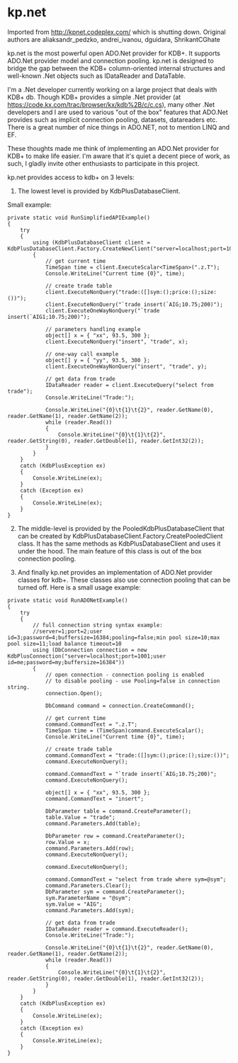 # kp.net
Imported from http://kpnet.codeplex.com/ which is shutting down. Original authors are aliaksandr_pedzko, andrei_ivanou, dguidara, ShrikantCGhate

kp.net is the most powerful open ADO.Net provider for KDB+. It supports ADO.Net provider model and connection pooling.
kp.net is designed to bridge the gap between the KDB+ column-oriented internal structures and well-known .Net objects such as IDataReader and DataTable.

I'm a .Net developer currently working on a large project that deals with KDB+ db. 
Though KDB+ provides a simple .Net provider (at https://code.kx.com/trac/browser/kx/kdb%2B/c/c.cs), many other
.Net developers and I are used to various "out of the box" features that ADO.Net provides such as implicit connection pooling, datasets, datareaders etc. There is a great number of nice things in ADO.NET, not to mention LINQ and EF.

These thoughts made me think of implementing an ADO.Net provider for KDB+ to make life easier. I'm aware that it's quiet a decent piece of work,
as such, I gladly invite other enthusiasts to participate in this project.

kp.net provides access to kdb+ on 3 levels:

1. The lowest level is provided by KdbPlusDatabaseClient.

Small example:
```
private static void RunSimplifiedAPIExample()
{
	try
	{
		using (KdbPlusDatabaseClient client = KdbPlusDatabaseClient.Factory.CreateNewClient("server=localhost;port=1001;"))
		{
			// get current time
			TimeSpan time = client.ExecuteScalar<TimeSpan>(".z.T");
			Console.WriteLine("Current time {0}", time);

			// create trade table
			client.ExecuteNonQuery("trade:([]sym:();price:();size:())");
			client.ExecuteNonQuery("`trade insert(`AIG;10.75;200)");
			client.ExecuteOneWayNonQuery("`trade insert(`AIG1;10.75;200)");

			// parameters handling example
			object[] x = { "xx", 93.5, 300 };
			client.ExecuteNonQuery("insert", "trade", x);

			// one-way call example
			object[] y = { "yy", 93.5, 300 };
			client.ExecuteOneWayNonQuery("insert", "trade", y);

			// get data from trade
			IDataReader reader = client.ExecuteQuery("select from trade");
			Console.WriteLine("Trade:");

			Console.WriteLine("{0}\t{1}\t{2}", reader.GetName(0), reader.GetName(1), reader.GetName(2));
			while (reader.Read())
			{
				Console.WriteLine("{0}\t{1}\t{2}", reader.GetString(0), reader.GetDouble(1), reader.GetInt32(2));
			}
		}
	}
	catch (KdbPlusException ex)
	{
		Console.WriteLine(ex);
	}
	catch (Exception ex)
	{
		Console.WriteLine(ex);
	}
}
```
2. The middle-level is provided by the PooledKdbPlusDatabaseClient that can be created by KdbPlusDatabaseClient.Factory.CreatePooledClient class.
It has the same methods as KdbPlusDatabaseClient and uses it under the hood.
The main feature of this class is out of the box connection pooling.

3. And finally kp.net provides an implementation of ADO.Net provider classes for kdb+. These classes also use connection pooling that can be turned off.
Here is a small usage example:
```
private static void RunADONetExample()
{
	try
	{
		// full connection string syntax example: 
		//server=1;port=2;user id=3;password=4;buffersize=16384;pooling=false;min pool size=10;max pool size=11;load balance timeout=10
		using (DbConnection connection = new KdbPlusConnection("server=localhost;port=1001;user id=me;password=my;buffersize=16384"))
		{
			// open connection - connection pooling is enabled
			// to disable pooling - use Pooling=false in connection string.
			connection.Open();

			DbCommand command = connection.CreateCommand();

			// get current time
			command.CommandText = ".z.T";
			TimeSpan time = (TimeSpan)command.ExecuteScalar();
			Console.WriteLine("Current time {0}", time);

			// create trade table
			command.CommandText = "trade:([]sym:();price:();size:())";
			command.ExecuteNonQuery();

			command.CommandText = "`trade insert(`AIG;10.75;200)";
			command.ExecuteNonQuery();

			object[] x = { "xx", 93.5, 300 };
			command.CommandText = "insert";

			DbParameter table = command.CreateParameter();
			table.Value = "trade";
			command.Parameters.Add(table);

			DbParameter row = command.CreateParameter();
			row.Value = x;
			command.Parameters.Add(row);
			command.ExecuteNonQuery();

			command.ExecuteNonQuery();

			command.CommandText = "select from trade where sym=@sym";
			command.Parameters.Clear();
			DbParameter sym = command.CreateParameter();
			sym.ParameterName = "@sym";
			sym.Value = "AIG";
			command.Parameters.Add(sym);

			// get data from trade
			IDataReader reader = command.ExecuteReader();
			Console.WriteLine("Trade:");

			Console.WriteLine("{0}\t{1}\t{2}", reader.GetName(0), reader.GetName(1), reader.GetName(2));
			while (reader.Read())
			{
				Console.WriteLine("{0}\t{1}\t{2}", reader.GetString(0), reader.GetDouble(1), reader.GetInt32(2));
			}
		}
	}
	catch (KdbPlusException ex)
	{
		Console.WriteLine(ex);
	}
	catch (Exception ex)
	{
		Console.WriteLine(ex);
	}
}
```
